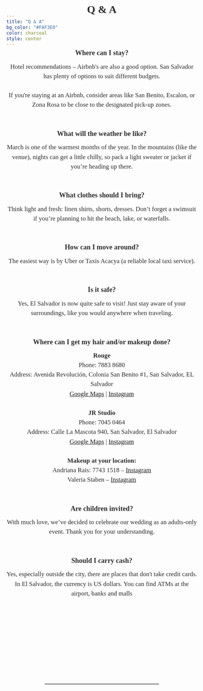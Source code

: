 ```yaml
---
title: "Q & A"
bg_color: "#FAF3E0"
color: charcoal
style: center
---
```


<div id="Pre-Wedding" style="padding-top: 0px; margin-top: -200px;"> <!-- avoid empty space after auto-scrolling -->

<div style="margin-top: 80px;"></div>   <!-- add blank space above -->

<!-- Frequently Asked Questions -->
<div style="
  color: #2C2C2C;
  font-family: 'Playfair Display', serif;
  line-height: 1.5;
  text-align: center;
  max-width: 700px;
  margin: 40px auto;
">

  <!-- Title -->
  <strong>
    <div style="font-size: 2em; margin-bottom: 0.5em;">
      Q & A
    </div>
  </strong>

  <div style="margin-top: 80px;"></div>   <!-- add blank space above -->

  <!-- Where can I stay? -->
  <strong>
    <div style="font-size: 1.3em; margin-bottom: 0.5em;">
      Where can I stay?
    </div>
  </strong>
  <div style="font-size: 1.2em; margin-bottom: 1.5em;">
    Hotel recommendations – Airbnb's are also a good option. San Salvador has plenty of options to suit different budgets. <br><br>
    If you're staying at an Airbnb, consider areas like San Benito, Escalon, or Zona Rosa to be close to the designated pick-up zones.<br><br>
  </div>

  <!-- Weather -->
  <strong>
    <div style="font-size: 1.3em; margin-bottom: 0.5em;">
      What will the weather be like?
    </div>
  </strong>
  <div style="font-size: 1.2em; margin-bottom: 1.5em;">
    March is one of the warmest months of the year. In the mountains (like the venue), nights can get a little chilly, so pack a light sweater or jacket if you’re heading up there.<br><br>
  </div>

  <!-- Clothes -->
  <strong>
    <div style="font-size: 1.3em; margin-bottom: 0.5em;">
      What clothes should I bring?
    </div>
  </strong>
  <div style="font-size: 1.2em; margin-bottom: 1.5em;">
    Think light and fresh: linen shirts, shorts, dresses. Don’t forget a swimsuit if you’re planning to hit the beach, lake, or waterfalls.<br><br>
  </div>

  <!-- Transportation -->
  <strong>
    <div style="font-size: 1.3em; margin-bottom: 0.5em;">
      How can I move around?
    </div>
  </strong>
  <div style="font-size: 1.2em; margin-bottom: 1.5em;">
    The easiest way is by Uber or Taxis Acacya (a reliable local taxi service).<br><br>
  </div>

  <!-- Safety -->
  <strong>
    <div style="font-size: 1.3em; margin-bottom: 0.5em;">
      Is it safe?
    </div>
  </strong>
  <div style="font-size: 1.2em; margin-bottom: 1.5em;">
    Yes, El Salvador is now quite safe to visit! Just stay aware of your surroundings, like you would anywhere when traveling.<br><br>
  </div>

  <!-- Hair & Makeup -->
  <strong>
    <div style="font-size: 1.3em; margin-bottom: 0.5em;">
      Where can I get my hair and/or makeup done?
    </div>
  </strong>
  <div style="font-size: 1.2em; margin-bottom: 1.5em;">
    <strong>Rouge</strong><br>
    Phone: 7883 8680<br>
    Address: Avenida Revolución, Colonia San Benito #1, San Salvador, EL Salvador<br>
    <a href="https://maps.app.goo.gl/5ogexM8jxzJtoUJv8" target="_blank">Google Maps</a> | 
    <a href="https://www.instagram.com/rougesv" target="_blank">Instagram</a>
  </div>
  <div style="font-size: 1.2em; margin-bottom: 1.5em;">
    <strong>JR Studio</strong><br>
    Phone: 7045 0464<br>
    Address: Calle La Mascota 940, San Salvador, El Salvador<br>
    <a href="https://maps.app.goo.gl/6VJaw8cN7MLRp4tA6" target="_blank">Google Maps</a> | 
    <a href="https://www.instagram.com/jrstudiosalon" target="_blank">Instagram</a>
  </div>
  <div style="font-size: 1.2em; margin-bottom: 1.5em;">
    <strong>Makeup at your location:</strong><br>
    Andriana Rais: 7743 1518 – <a href="https://www.instagram.com/adrianarais.artist" target="_blank">Instagram</a><br>
    Valeria Staben – <a href="https://www.instagram.com/valerias" target="_blank">Instagram</a>
    <br><br>
  </div>

  <!-- Children -->
  <strong>
    <div style="font-size: 1.3em; margin-bottom: 0.5em;">
      Are children invited?
    </div>
  </strong>
  <div style="font-size: 1.2em; margin-bottom: 1.5em;">
    With much love, we’ve decided to celebrate our wedding as an adults-only event. Thank you for your understanding.<br><br>
  </div>

  <!-- Cash -->
  <strong>
    <div style="font-size: 1.3em; margin-bottom: 0.5em;">
      Should I carry cash?
    </div>
  </strong>
  <div style="font-size: 1.2em;">
    Yes, especially outside the city, there are places that don't take credit cards. In El Salvador, the currency is US dollars. You can find ATMs at the airport, banks and malls<br><br>
  </div>

</div>



<div style="margin-top: 200px;"></div>   <!-- add blank space above -->
<hr style="border: none; border-top: 1px solid #aaa; margin: 40px auto; width: 60%;">